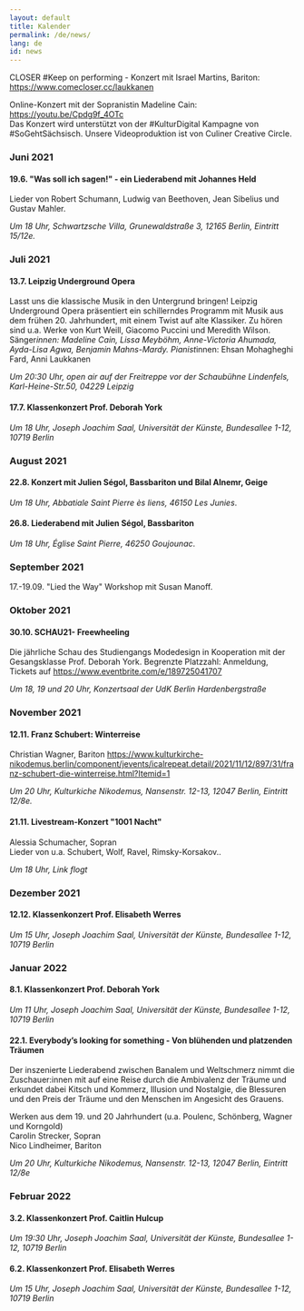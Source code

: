 ```yaml
---
layout: default
title: Kalender
permalink: /de/news/
lang: de
id: news
---
```


CLOSER #Keep on performing - Konzert mit Israel Martins, Bariton: https://www.comecloser.cc/laukkanen  

Online-Konzert mit der Sopranistin Madeline Cain: https://youtu.be/Cpdg9f_4OTc  
Das Konzert wird unterstützt von der #KulturDigital Kampagne von #SoGehtSächsisch. Unsere Videoproduktion ist von Culiner Creative Circle.  


### Juni 2021

#### 19.6. "Was soll ich sagen!" - ein Liederabend mit Johannes Held

Lieder von Robert Schumann, Ludwig van Beethoven, Jean Sibelius und Gustav Mahler.  

_Um 18 Uhr, Schwartzsche Villa, Grunewaldstraße 3, 12165 Berlin, Eintritt 15/12e._ 

### Juli 2021

#### 13.7. Leipzig Underground Opera 

Lasst uns die klassische Musik in den Untergrund bringen! Leipzig Underground Opera präsentiert ein schillerndes Programm mit Musik aus dem frühen 20. Jahrhundert, mit einem Twist auf alte Klassiker. Zu hören sind u.a. Werke von Kurt Weill, Giacomo Puccini und Meredith Wilson.
Sänger*innen: Madeline Cain, Lissa Meyböhm, Anne-Victoria Ahumada, Ayda-Lisa Agwa, Benjamin Mahns-Mardy. Pianist*innen: Ehsan Mohagheghi Fard, Anni Laukkanen  

_Um 20:30 Uhr, open air auf der Freitreppe vor der Schaubühne Lindenfels, Karl-Heine-Str.50, 04229 Leipzig_  

#### 17.7. Klassenkonzert Prof. Deborah York  

_Um 18 Uhr, Joseph Joachim Saal, Universität der Künste, Bundesallee 1-12, 10719 Berlin_

### August 2021

#### 22.8. Konzert mit Julien Ségol, Bassbariton und Bilal Alnemr, Geige  

_Um 18 Uhr, Abbatiale Saint Pierre ès liens, 46150 Les Junies_. 

#### 26.8. Liederabend mit Julien Ségol, Bassbariton  

_Um 18 Uhr, Église Saint Pierre, 46250 Goujounac_. 

### September 2021 

17.-19.09. "Lied the Way" Workshop mit Susan Manoff. 

### Oktober 2021 

#### 30.10. SCHAU21- Freewheeling 

Die jährliche Schau des Studiengangs Modedesign in Kooperation mit der Gesangsklasse Prof. Deborah York.
Begrenzte Platzzahl: Anmeldung, Tickets auf https://www.eventbrite.com/e/189725041707 

_Um 18, 19 und 20 Uhr, Konzertsaal der UdK Berlin Hardenbergstraße_ 

### November 2021 

#### 12.11. Franz Schubert: Winterreise 

Christian Wagner, Bariton 
https://www.kulturkirche-nikodemus.berlin/component/jevents/icalrepeat.detail/2021/11/12/897/31/franz-schubert-die-winterreise.html?Itemid=1 

_Um 20 Uhr, Kulturkiche Nikodemus, Nansenstr. 12-13, 12047 Berlin, Eintritt 12/8e._

#### 21.11. Livestream-Konzert "1001 Nacht" 

Alessia Schumacher, Sopran  
Lieder von u.a. Schubert, Wolf, Ravel, Rimsky-Korsakov.. 

_Um 18 Uhr, Link flogt_ 

### Dezember 2021 

#### 12.12. Klassenkonzert Prof. Elisabeth Werres 

_Um 15 Uhr, Joseph Joachim Saal, Universität der Künste, Bundesallee 1-12, 10719 Berlin_ 

### Januar 2022

#### 8.1. Klassenkonzert Prof. Deborah York 

_Um 11 Uhr, Joseph Joachim Saal, Universität der Künste, Bundesallee 1-12, 10719 Berlin_ 

#### 22.1. Everybody’s looking for something - Von blühenden und platzenden Träumen 

Der inszenierte Liederabend zwischen Banalem und Weltschmerz nimmt die Zuschauer:innen mit auf eine Reise durch die Ambivalenz der Träume und erkundet dabei Kitsch und Kommerz, Illusion und Nostalgie, die Blessuren und den Preis der Träume und den Menschen im Angesicht des Grauens. 

Werken aus dem 19. und 20 Jahrhundert (u.a. Poulenc, Schönberg, Wagner und Korngold)  
Carolin Strecker, Sopran  
Nico Lindheimer, Bariton 

_Um 20 Uhr, Kulturkiche Nikodemus, Nansenstr. 12-13, 12047 Berlin, Eintritt 12/8e_ 

### Februar 2022

#### 3.2. Klassenkonzert Prof. Caitlin Hulcup

_Um 19:30 Uhr, Joseph Joachim Saal, Universität der Künste, Bundesallee 1-12, 10719 Berlin_  

#### 6.2. Klassenkonzert Prof. Elisabeth Werres  

_Um 15 Uhr, Joseph Joachim Saal, Universität der Künste, Bundesallee 1-12, 10719 Berlin_  

